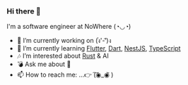 ### Hi there 👋

I'm a software engineer at NoWhere (◔◡◔)

- 🔭 I’m currently working on (ง︡'-'︠)ง
- 🌱 I’m currently learning [Flutter](https://flutter.dev/), [Dart](https://dart.dev/), [NestJS](https://nestjs.com/), [TypeScript](https://www.typescriptlang.org/)
- 🎶 I’m interested about [Rust](https://www.rust-lang.org//) & AI
- 💣 Ask me about 🤔
- 📫 How to reach me: ...👉 (͠◉_◉᷅ )


